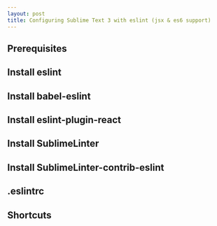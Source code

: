 ```yaml
---
layout: post
title: Configuring Sublime Text 3 with eslint (jsx & es6 support)
---
```


## Prerequisites

## Install eslint

## Install babel-eslint

## Install eslint-plugin-react

## Install SublimeLinter

## Install SublimeLinter-contrib-eslint

## .eslintrc

## Shortcuts